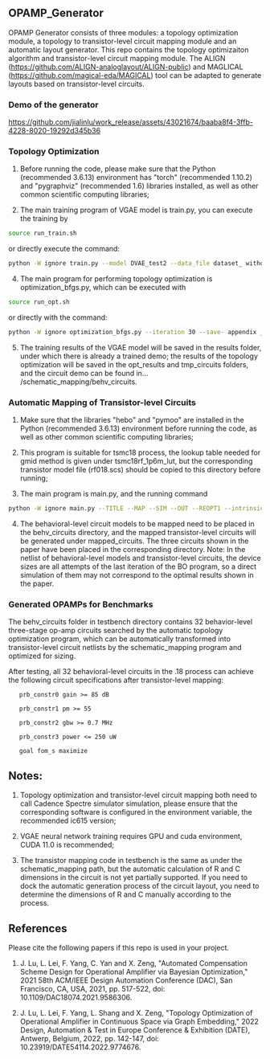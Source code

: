 ## OPAMP_Generator

OPAMP Generator consists of three modules: a topology optimization module, a topology to transistor-level circuit mapping module and an automatic layout generator. 
This repo contains the topology optimizaiton algorithm and transistor-level circuit mapping module. The ALIGN (https://github.com/ALIGN-analoglayout/ALIGN-public) and MAGLICAL (https://github.com/magical-eda/MAGICAL) tool can be adapted to generate layouts based on transistor-level circuits. 

### Demo of the generator

https://github.com/jialinlu/work_release/assets/43021674/baaba8f4-3ffb-4228-8020-19292d345b36

### Topology Optimization

1. Before running the code, please make sure that the Python (recommended 3.6.13) environment has "torch" (recommended 1.10.2) and "pygraphviz" (recommended 1.6) libraries installed, as well as other common scientific computing libraries;

2. The main training program of VGAE model is train.py, you can execute the training by
```bash
source run_train.sh
```
or directly execute the command: 
```bash
python -W ignore train.py --model DVAE_test2 --data_file dataset_ withoutY_1w --batch_size 16 --save-appendix _1w --lr 1e-5 --gpu 1
```

4. The main program for performing topology optimization is optimization_bfgs.py, which can be executed with
```bash
source run_opt.sh
```
or directly with the command: 
```bash
python -W ignore optimization_bfgs.py --iteration 30 --save- appendix _Bfgs_exp1_bound15 --nz 10 --which_gp sklearn --load_model_path _nz10_1w_demo --load_model_name 400 --emb_bound 15 --bfgs_time 200 -- samping_ratio 0.0001 --gpu 3
```

5. The training results of the VGAE model will be saved in the results folder, under which there is already a trained demo; the results of the topology optimization will be saved in the opt_results and tmp_circuits folders, and the circuit demo can be found in... /schematic_mapping/behv_circuits.

### Automatic Mapping of Transistor-level Circuits

1. Make sure that the libraries "hebo" and "pymoo" are installed in the Python (recommended 3.6.13) environment before running the code, as well as other common scientific computing libraries;

2. This program is suitable for tsmc18 process, the lookup table needed for gmid method is given under tsmc18rf_1p6m_lut, but the corresponding transistor model file (rf018.scs) should be copied to this directory before running;

3. The main program is main.py, and the running command
```bash
python -W ignore main.py --TITLE --MAP --SIM --OUT --REOPT1 --intrinsic_gain_times 1
```

4. The behavioral-level circuit models to be mapped need to be placed in the behv_circuits directory, and the mapped transistor-level circuits will be generated under mapped_circuits. The three circuits shown in the paper have been placed in the corresponding directory.
Note: In the netlist of behavioral-level models and transistor-level circuits, the device sizes are all attempts of the last iteration of the BO program, so a direct simulation of them may not correspond to the optimal results shown in the paper.

### Generated OPAMPs for Benchmarks

The behv_circuits folder in testbench directory contains 32 behavior-level three-stage op-amp circuits searched by the automatic topology optimization program, which can be automatically transformed into transistor-level circuit netlists by the schematic_mapping program and optimized for sizing.

After testing, all 32 behavioral-level circuits in the .18 process can achieve the following circuit specifications after transistor-level mapping:

       prb_constr0 gain >= 85 dB    

       prb_constr1 pm >= 55        

       prb_constr2 gbw >= 0.7 MHz   

       prb_constr3 power <= 250 uW    

       goal fom_s maximize     

## Notes:

1. Topology optimization and transistor-level circuit mapping both need to call Cadence Spectre simulator simulation, please ensure that the corresponding software is configured in the environment variable, the recommended ic615 version;

2. VGAE neural network training requires GPU and cuda environment, CUDA 11.0 is recommended;

3. The transistor mapping code in testbench is the same as under the schematic_mapping path, but the automatic calculation of R and C dimensions in the circuit is not yet partially supported. If you need to dock the automatic generation process of the circuit layout, you need to determine the dimensions of R and C manually according to the process.

## References
Please cite the following papers if this repo is used in your project. 

1. J. Lu, L. Lei, F. Yang, C. Yan and X. Zeng, "Automated Compensation Scheme Design for Operational Amplifier via Bayesian Optimization," 2021 58th ACM/IEEE Design Automation Conference (DAC), San Francisco, CA, USA, 2021, pp. 517-522, doi: 10.1109/DAC18074.2021.9586306.

2. J. Lu, L. Lei, F. Yang, L. Shang and X. Zeng, "Topology Optimization of Operational Amplifier in Continuous Space via Graph Embedding," 2022 Design, Automation & Test in Europe Conference & Exhibition (DATE), Antwerp, Belgium, 2022, pp. 142-147, doi: 10.23919/DATE54114.2022.9774676.
